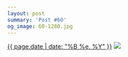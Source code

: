 ```yaml
---
layout: post
summary: 'Post #60'
og_image: 60-1280.jpg
---
```


<p>
  <time><a href="/60">{{ page.date | date: "%B %e, %Y" }}</a></time>
  <a href="/60"><img src="{{ site.assets_url }}/60-640.jpg" srcset="{{ site.assets_url }}/60-1280.jpg 1280w, {{ site.assets_url }}/60-960.jpg 960w, {{ site.assets_url }}/60-640.jpg 640w, {{ site.assets_url }}/60-320.jpg 320w" sizes="(min-width: 700px) 50vw, calc(100vw - 2rem)" /></a>
</p>

